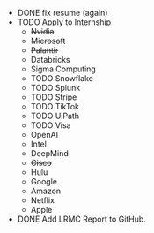 - DONE fix resume (again)
- TODO Apply to Internship
	- ~~Nvidia~~
	- ~~Microsoft~~
	- ~~Palantir~~
	- Databricks
	- Sigma Computing
	- TODO Snowflake
	- TODO Splunk
	- TODO Stripe
	- TODO TikTok
	- TODO UiPath
	- TODO Visa
	- OpenAI
	- Intel
	- DeepMind
	- ~~Cisco~~
	- Hulu
	- Google
	- Amazon
	- Netflix
	- Apple
- DONE Add LRMC Report to GitHub.
